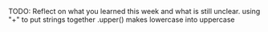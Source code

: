 TODO: Reflect on what you learned this week and what is still unclear.
using "+" to put strings together
.upper() makes lowercase into uppercase